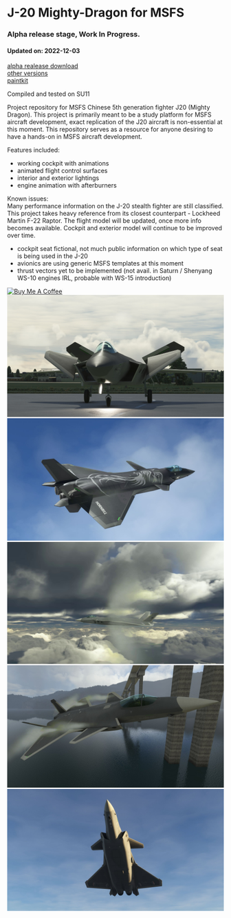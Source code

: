 # J-20 Mighty-Dragon for MSFS
### Alpha release stage, Work In Progress. 
#### Updated on: 2022-12-03
[alpha realease download](https://github.com/h0rnb1ll/mighty-dragon/releases/download/0.3.2/hbl-aircraft-j20.zip)    
[other versions](https://github.com/h0rnb1ll/mighty-dragon/releases)    
[paintkit](https://github.com/h0rnb1ll/mighty-dragon/releases/download/Paintkit/paintkit.zip)

Compiled and tested on SU11

Project repository for MSFS Chinese 5th generation fighter J20 (Mighty Dragon). This project is primarily meant to be a study platform for MSFS aircraft development, exact replication of the J20 aircraft is non-essential at this moment. This repository serves as a resource for anyone desiring to have a hands-on in MSFS aircraft development.

Features included:
* working cockpit with animations
* animated flight control surfaces
* interior and exterior lightings
* engine animation with afterburners

Known issues:    
Many performance information on the J-20 stealth fighter are still classified. This project takes heavy reference from its closest counterpart - Lockheed Martin F-22 Raptor. The flight model will be updated, once more info becomes available. Cockpit and exterior model will continue to be improved over time.
- cockpit seat fictional, not much public information on which type of seat is being used in the J-20
- avionics are using generic MSFS templates at this moment
- thrust vectors yet to be implemented (not avail. in Saturn / Shenyang WS-10 engines IRL, probable with WS-15 introduction)

<a href="https://www.buymeacoffee.com/hornbill" target="_blank"><img src="https://www.buymeacoffee.com/assets/img/custom_images/orange_img.png" alt="Buy Me A Coffee" style="height: 41px !important;width: 174px !important;box-shadow: 0px 3px 2px 0px rgba(190, 190, 190, 0.5) !important;-webkit-box-shadow: 0px 3px 2px 0px rgba(190, 190, 190, 0.5) !important;" ></a>
![Exterior](https://github.com/h0rnb1ll/mighty-dragon/blob/main/images/screenshots/Thumbnail.jpg)
![Cockpit WIP](https://github.com/h0rnb1ll/mighty-dragon/blob/main/images/screenshots/scr.220601.jpg)
![Cockpit WIP](https://github.com/h0rnb1ll/mighty-dragon/blob/main/images/screenshots/scr.2204.02.jpg)    
![Cockpit WIP](https://github.com/h0rnb1ll/mighty-dragon/blob/main/images/screenshots/scr.2205.03.jpg)    
![Cockpit WIP](https://github.com/h0rnb1ll/mighty-dragon/blob/main/images/screenshots/scr.220602.jpg)
